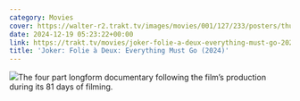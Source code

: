 ```yaml
---
category: Movies
cover: https://walter-r2.trakt.tv/images/movies/001/127/233/posters/thumb/52e15be176.jpg.webp
date: 2024-12-19 05:23:22+00:00
link: https://trakt.tv/movies/joker-folie-a-deux-everything-must-go-2024
title: 'Joker: Folie à Deux: Everything Must Go (2024)'
---
```


![](https://walter-r2.trakt.tv/images/movies/001/127/233/fanarts/thumb/15f4900e35.jpg)The four part longform documentary following the film’s production during its 81 days of filming.
